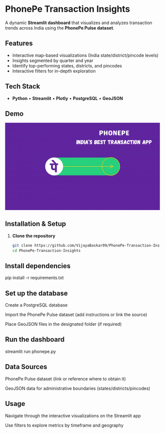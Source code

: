 # PhonePe Transaction Insights

A dynamic **Streamlit dashboard** that visualizes and analyzes transaction trends across India using the **PhonePe Pulse dataset**.

##  Features

-  Interactive map-based visualizations (India state/district/pincode levels)  
-  Insights segmented by quarter and year  
-  Identify top-performing states, districts, and pincodes  
-  Interactive filters for in-depth exploration

##  Tech Stack

- **Python** • **Streamlit** • **Plotly** • **PostgreSQL** • **GeoJSON**

##  Demo

![Dashboard Preview](phonepe.png)

##  Installation & Setup

1. **Clone the repository**  
   ```bash
   git clone https://github.com/VijayaBaskar09/PhonePe-Transaction-Insights.git
   cd PhonePe-Transaction-Insights

## Install dependencies
pip install -r requirements.txt

## Set up the database

Create a PostgreSQL database

Import the PhonePe Pulse dataset (add instructions or link the source)

Place GeoJSON files in the designated folder (if required)

## Run the dashboard
streamlit run phonepe.py

## Data Sources
PhonePe Pulse dataset (link or reference where to obtain it)

GeoJSON data for administrative boundaries (states/districts/pincodes)

## Usage
Navigate through the interactive visualizations on the Streamlit app

Use filters to explore metrics by timeframe and geography
